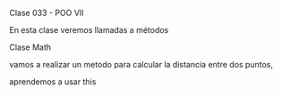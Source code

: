 Clase 033 - POO VII

En esta clase veremos llamadas a métodos

Clase Math

vamos a realizar un metodo para calcular la distancia entre dos puntos, 

aprendemos a usar this 